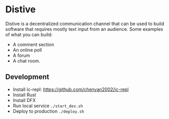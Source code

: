 # Distive
Distive is a decentralized communication channel that can be used to build software that requires mostly text input from an audience. Some examples of what you can build:

- A comment section
- An online poll
- A forum
- A chat room.

## Development
- Install ic-repl: https://github.com/chenyan2002/ic-repl
- Install Rust
- Install DFX
- Run local service `./start_dev.sh`
- Deploy to production `./deploy.sh`
